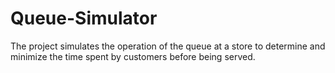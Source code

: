 # Queue-Simulator

The project simulates the operation of the queue at a store to determine and minimize the time spent by customers before being served.
